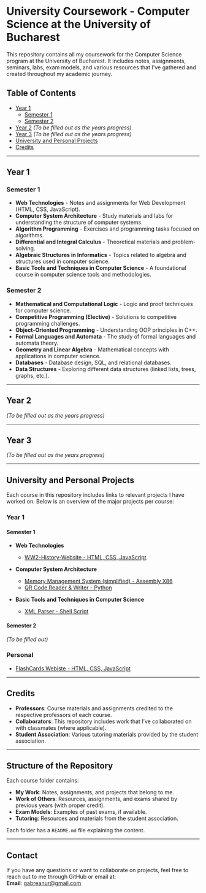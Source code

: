 # University Coursework - Computer Science at the University of Bucharest

This repository contains all my coursework for the Computer Science program at the University of Bucharest. It includes notes, assignments, seminars, labs, exam models, and various resources that I've gathered and created throughout my academic journey.

## Table of Contents
- [Year 1](#year-1)
  - [Semester 1](#semester-1)
  - [Semester 2](#semester-2)
- [Year 2](#year-2) *(To be filled out as the years progress)*
- [Year 3](#year-3) *(To be filled out as the years progress)*
- [University and Personal Projects](#university-and-personal-projects)
- [Credits](#credits)

---

## Year 1

### Semester 1
- **Web Technologies** - Notes and assignments for Web Development (HTML, CSS, JavaScript).
- **Computer System Architecture** - Study materials and labs for understanding the structure of computer systems.
- **Algorithm Programming** - Exercises and programming tasks focused on algorithms.
- **Differential and Integral Calculus** - Theoretical materials and problem-solving.
- **Algebraic Structures in Informatics** - Topics related to algebra and structures used in computer science.
- **Basic Tools and Techniques in Computer Science** - A foundational course in computer science tools and methodologies.

### Semester 2
- **Mathematical and Computational Logic** - Logic and proof techniques for computer science.
- **Competitive Programming (Elective)** - Solutions to competitive programming challenges.
- **Object-Oriented Programming** - Understanding OOP principles in C++.
- **Formal Languages and Automata** - The study of formal languages and automata theory.
- **Geometry and Linear Algebra** - Mathematical concepts with applications in computer science.
- **Databases** - Database design, SQL, and relational databases.
- **Data Structures** - Exploring different data structures (linked lists, trees, graphs, etc.).

---

## Year 2

*(To be filled out as the years progress)*

---

## Year 3

*(To be filled out as the years progress)*

---

## University and Personal Projects

Each course in this repository includes links to relevant projects I have worked on. Below is an overview of the major projects per course:

### Year 1

#### Semester 1
- **Web Technologies**  
  - [WW2-History-Website - HTML, CSS, JavaScript](https://github.com/GabreanuR/WW2-History-Website)
  
- **Computer System Architecture**  
  - [Memory Management System (simplified) - Assembly X86](https://github.com/GabreanuR/Memory-Management-System)
  - [QR Code Reader & Writer - Python](https://github.com/GabreanuR/QR-Code-Reader-Writer)

- **Basic Tools and Techniques in Computer Science**  
  - [XML Parser - Shell Script](https://github.com/GabreanuR/XML-Parser)

#### Semester 2
*(To be filled out)*

### Personal
- [FlashCards Webiste - HTML, CSS, JavaScript](https://github.com/GabreanuR/FlashCards)
  
---

## Credits

- **Professors**: Course materials and assignments credited to the respective professors of each course.
- **Collaborators**: This repository includes work that I’ve collaborated on with classmates (where applicable).
- **Student Association**: Various tutoring materials provided by the student association.

---

## Structure of the Repository

Each course folder contains:
- **My Work**: Notes, assignments, and projects that belong to me.
- **Work of Others**: Resources, assignments, and exams shared by previous years (with proper credit).
- **Exam Models**: Examples of past exams, if available.
- **Tutoring**: Resources and materials from the student association.

Each folder has a `README.md` file explaining the content.

---

## Contact

If you have any questions or want to collaborate on projects, feel free to reach out to me through GitHub or email at:  
**Email**: gabreanur@gmail.com
